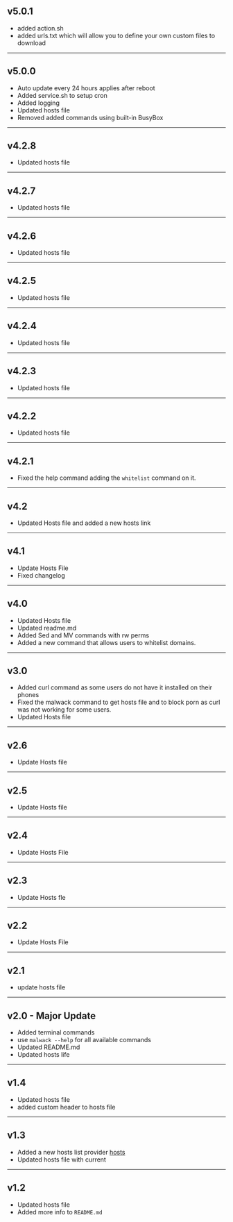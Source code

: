 ## v5.0.1
- added action.sh
- added urls.txt which will allow you to define your own custom files to download
---
## v5.0.0
- Auto update every 24 hours applies after reboot
- Added service.sh to setup cron
- Added logging
- Updated hosts file
- Removed added commands using built-in BusyBox
---
## v4.2.8
- Updated hosts file
---
## v4.2.7
- Updated hosts file
---
## v4.2.6
- Updated hosts file
---
## v4.2.5
- Updated hosts file
---
## v4.2.4
- Updated hosts file
---
## v4.2.3
- Updated hosts file
---
## v4.2.2
- Updated hosts file
---
## v4.2.1
- Fixed the help command adding the ``whitelist`` command on it.
---
## v4.2
- Updated Hosts file and added a new hosts link
---
## v4.1
- Update Hosts File
- Fixed changelog
---
## v4.0
- Updated Hosts file
- Updated readme.md
- Added Sed and MV commands with rw perms
- Added a new command that allows users to whitelist domains.
---
## v3.0
- Added curl command as some users do not have it installed on their phones
- Fixed the malwack command to get hosts file and to block porn as curl was not working for some users.
- Updated Hosts file
---
## v2.6
- Update Hosts file
---
## v2.5
- Update Hosts file
---
## v2.4
- Update Hosts File
---
## v2.3
- Update Hosts fle
---
## v2.2
- Update Hosts File
---
## v2.1
- update hosts file
---
## v2.0 - Major Update
- Added terminal commands
- use ``malwack --help`` for all available commands
- Updated README.md
- Updated hosts life
---
## v1.4
- Updated hosts file
- added custom header to hosts file 
---
## v1.3
- Added a new hosts list provider [hosts](https://github.com/StevenBlack/hosts)
- Updated hosts file with current
---
## v1.2
- Updated hosts file
- Added more info to ``README.md``
